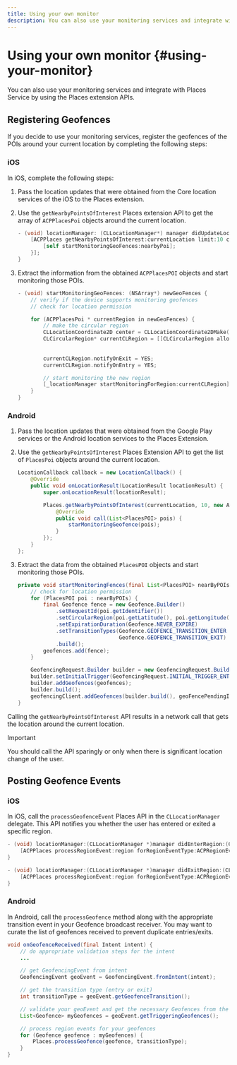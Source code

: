 ```yaml
---
title: Using your own monitor
description: You can also use your monitoring services and integrate with Places Service by using the Places Service extension APIs.
---
```


# Using your own monitor {#using-your-monitor}

You can also use your monitoring services and integrate with Places Service by using the Places extension APIs.

## Registering Geofences

If you decide to use your monitoring services, register the geofences of the POIs around your current location by completing the following steps:

### iOS

In iOS, complete the following steps:

1. Pass the location updates that were obtained from the Core location services of the iOS to the Places extension.

1. Use the `getNearbyPointsOfInterest` Places extension API to get the array of `ACPPlacesPoi` objects around the current location.

    ```objective-c
    - (void) locationManager: (CLLocationManager*) manager didUpdateLocations: (NSArray<CLLocation*>*) locations {
        [ACPPlaces getNearbyPointsOfInterest:currentLocation limit:10 callback: ^ (NSArray<ACPPlacesPoi*>* _Nullable nearbyPoi) {
            [self startMonitoringGeoFences:nearbyPoi];
        }];
    }
    ```

1. Extract the information from the obtained `ACPPlacesPOI` objects and start monitoring those POIs.

    ```objective-c
    - (void) startMonitoringGeoFences: (NSArray*) newGeoFences {
        // verify if the device supports monitoring geofences
        // check for location permission

        for (ACPPlacesPoi * currentRegion in newGeoFences) {
            // make the circular region
            CLLocationCoordinate2D center = CLLocationCoordinate2DMake(currentRegion.latitude, currentRegion.longitude);
            CLCircularRegion* currentCLRegion = [[CLCircularRegion alloc] initWithCenter:center
                                                                                  radius:currentRegion.radius
                                                                              identifier:currentRegion.identifier];
            currentCLRegion.notifyOnExit = YES;
            currentCLRegion.notifyOnEntry = YES;

            // start monitoring the new region
            [_locationManager startMonitoringForRegion:currentCLRegion];
        }
    }
    ```

### Android

1. Pass the location updates that were obtained from the Google Play services or the Android location services to the Places Extension.

1. Use the `getNearbyPointsOfInterest` Places Extension API to get the list of `PlacesPoi` objects around the current location.

    ```java
    LocationCallback callback = new LocationCallback() {
        @Override
        public void onLocationResult(LocationResult locationResult) {
            super.onLocationResult(locationResult);

            Places.getNearbyPointsOfInterest(currentLocation, 10, new AdobeCallback<List<PlacesPOI>>() {
                @Override
                public void call(List<PlacesPOI> pois) {
                    starMonitoringGeofence(pois);
                }
            });
        }
    };
    ```

1. Extract the data from the obtained `PlacesPOI` objects and start monitoring those POIs.

    ```java
    private void startMonitoringFences(final List<PlacesPOI> nearByPOIs) {
        // check for location permission
        for (PlacesPOI poi : nearByPOIs) {
            final Geofence fence = new Geofence.Builder()
                .setRequestId(poi.getIdentifier())
                .setCircularRegion(poi.getLatitude(), poi.getLongitude(), poi.getRadius())
                .setExpirationDuration(Geofence.NEVER_EXPIRE)
                .setTransitionTypes(Geofence.GEOFENCE_TRANSITION_ENTER |
                                    Geofence.GEOFENCE_TRANSITION_EXIT)
                .build();
            geofences.add(fence);
        }

        GeofencingRequest.Builder builder = new GeofencingRequest.Builder();
        builder.setInitialTrigger(GeofencingRequest.INITIAL_TRIGGER_ENTER);
        builder.addGeofences(geofences);
        builder.build();
        geofencingClient.addGeofences(builder.build(), geoFencePendingIntent)
    }
    ```


Calling the `getNearbyPointsOfInterest` API results in a network call that gets the location around the current location.

>[!IMPORTANT]
>
>You should call the API sparingly or only when there is significant location change of the user.

## Posting Geofence Events

### iOS

In iOS, call the `processGeofenceEvent` Places API in the `CLLocationManager` delegate. This API notifies you whether the user has entered or exited a specific region.

```objective-c
- (void) locationManager:(CLLocationManager *)manager didEnterRegion:(CLRegion *)region {
    [ACPPlaces processRegionEvent:region forRegionEventType:ACPRegionEventTypeEntry];
}

- (void) locationManager:(CLLocationManager *)manager didExitRegion:(CLRegion *)region {
    [ACPPlaces processRegionEvent:region forRegionEventType:ACPRegionEventTypeExit];
}
```

### Android

In Android, call the `processGeofence` method along with the appropriate transition event in your Geofence broadcast receiver. You may want to curate the list of geofences received to prevent duplicate entries/exits.

```java
void onGeofenceReceived(final Intent intent) {
    // do appropriate validation steps for the intent
    ...

    // get GeofencingEvent from intent
    GeofencingEvent geoEvent = GeofencingEvent.fromIntent(intent);

    // get the transition type (entry or exit)
    int transitionType = geoEvent.getGeofenceTransition();

    // validate your geoEvent and get the necessary Geofences from the list
    List<Geofence> myGeofences = geoEvent.getTriggeringGeofences();

    // process region events for your geofences
    for (Geofence geofence : myGeofences) {
        Places.processGeofence(geofence, transitionType);
    }
}
```
